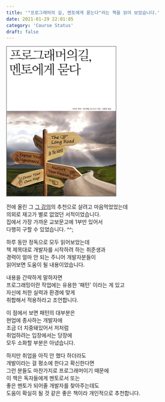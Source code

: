 ```yaml
---
title: '"프로그래머의 길, 멘토에게 묻는다"라는 책을 읽어 보았습니다.'
date: 2021-01-29 22:01:85
category: 'Course Status'
draft: false
---
```


![](./images/8733735.jpg)


전에 올린 그 [그 강의](https://www.inflearn.com/course/%EA%B0%9C%EB%B0%9C%EC%9E%90-%EC%B7%A8%EC%97%85-%ED%86%B5%ED%95%A9%ED%8E%B8#, "inflearn link")의 추천으로 
살려고 마음먹었었는데   
의외로 재고가 별로 없었던 서적이었습니다.   
집에서 가장 가까운 교보문고에 1부만 있어서    
다행히 구할 수 있었습니다. ^^;    

하루 동안 정독으로 모두 읽어보았는데    
책 제목대로 개발자를 시작하려 하는 취준생과    
경력이 얼마 안 되는 주니어 개발자분들이    
읽어보면 도움이 될 내용이었습니다.    
    
        
내용을 간략하게 말하자면     
프로그래밍이란 작업에는 유용한 '패턴' 이라는 게 있고    
자신에 처한 실력과 환경에 맞게    
취합해서 적용하라고 조언합니다.    
    
        
이 점에서 보면 패턴의 대부분은    
현업에 종사하는 개발자에    
조금 더 치중돼있어서 저처럼    
취업하려는 입장에서는 당장에    
모두 소화할 부분은 아녔습니다.    

            

하지만 취업을 아직 안 했다 하더라도    
개발이라는 걸 평소에 한다고 확신한다면    
그런 분들도 마찬가지로 프로그래머이기 때문에    
이 책은 독자들에게 멘토로서 또는    
좋은 멘토가 되어줄 개발자를 찾아주는데도    
도움이 확실히 될 것 같은 좋은 책이라 개인적으로 추천합니다.    